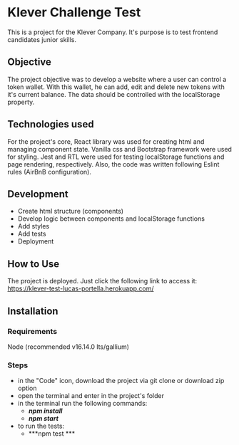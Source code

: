 # Klever Challenge Test

This is a project for the Klever Company. It's purpose is to test frontend candidates junior skills.

## Objective

The project objective was to develop a website where a user can control a token wallet. With this wallet, he can add, edit and delete new tokens with it's current balance. The data should be controlled with the localStorage property.

## Technologies used

For the project's core, React library was used for creating html and managing component state.
Vanilla css and Bootstrap framework were used for styling.
Jest and RTL were used for testing localStorage functions and page rendering, respectively.
Also, the code was written following Eslint rules (AirBnB configuration).

## Development
- Create html structure (components)
- Develop logic between components and localStorage functions
- Add styles
- Add tests
- Deployment

## How to Use

The project is deployed. Just click the following link to access it: https://klever-test-lucas-portella.herokuapp.com/

## Installation

### Requirements

Node (recommended v16.14.0 lts/gallium)

### Steps
  - in the "Code" icon, download the project via git clone or download zip option
  - open the terminal and enter in the project's folder
  - in the terminal run the following commands:
      - ***npm install***
      - ***npm start***
  - to run the tests:
      - ***npm test ***
